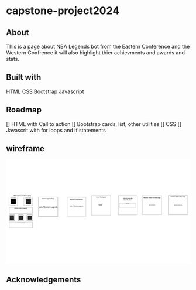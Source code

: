 # capstone-project2024

## About
This is a page about NBA Legends bot from the Eastern Conference and the Western Confrence
it will also highlight thier achievments and awards and stats.

## Built with
HTML
CSS 
Bootstrap 
Javascript


## Roadmap

[] HTML with Call to action
[] Bootstrap cards, list, other utilities
[] CSS
[] Javascrit with for loops and if statements

## wireframe
![wirframe](wireframe.png)





## Acknowledgements


